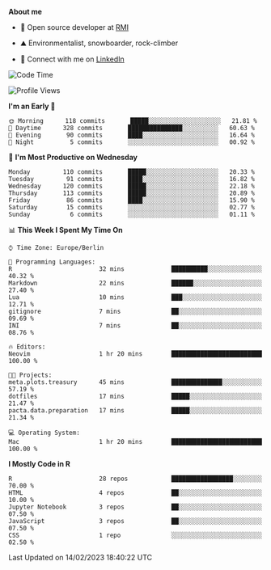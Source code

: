 **About me**

- 💼 Open source developer at [RMI](https://rmi.org/)

- ⛰️ Environmentalist, snowboarder, rock-climber

- 📱 Connect with me on [LinkedIn](https://www.linkedin.com/in/jackson-hoffart/)
 
<!--START_SECTION:waka-->
![Code Time](http://img.shields.io/badge/Code%20Time-32%20hrs%2030%20mins-blue)

![Profile Views](http://img.shields.io/badge/Profile%20Views-0-blue)

**I'm an Early 🐤** 

```text
🌞 Morning      118 commits       █████░░░░░░░░░░░░░░░░░░░░   21.81 % 
🌆 Daytime      328 commits       ███████████████░░░░░░░░░░   60.63 % 
🌃 Evening       90 commits       ████░░░░░░░░░░░░░░░░░░░░░   16.64 % 
🌙 Night          5 commits       ░░░░░░░░░░░░░░░░░░░░░░░░░   00.92 % 

```
📅 **I'm Most Productive on Wednesday** 

```text
Monday         110 commits       █████░░░░░░░░░░░░░░░░░░░░   20.33 % 
Tuesday         91 commits       ████░░░░░░░░░░░░░░░░░░░░░   16.82 % 
Wednesday      120 commits       █████░░░░░░░░░░░░░░░░░░░░   22.18 % 
Thursday       113 commits       █████░░░░░░░░░░░░░░░░░░░░   20.89 % 
Friday          86 commits       ████░░░░░░░░░░░░░░░░░░░░░   15.90 % 
Saturday        15 commits       ░░░░░░░░░░░░░░░░░░░░░░░░░   02.77 % 
Sunday           6 commits       ░░░░░░░░░░░░░░░░░░░░░░░░░   01.11 % 

```


📊 **This Week I Spent My Time On** 

```text
⌚︎ Time Zone: Europe/Berlin

💬 Programming Languages: 
R                        32 mins             ██████████░░░░░░░░░░░░░░░   40.32 % 
Markdown                 22 mins             ██████░░░░░░░░░░░░░░░░░░░   27.40 % 
Lua                      10 mins             ███░░░░░░░░░░░░░░░░░░░░░░   12.71 % 
gitignore                7 mins              ██░░░░░░░░░░░░░░░░░░░░░░░   09.69 % 
INI                      7 mins              ██░░░░░░░░░░░░░░░░░░░░░░░   08.76 % 

🔥 Editors: 
Neovim                   1 hr 20 mins        █████████████████████████   100.00 % 

🐱‍💻 Projects: 
meta.plots.treasury      45 mins             ██████████████░░░░░░░░░░░   57.19 % 
dotfiles                 17 mins             █████░░░░░░░░░░░░░░░░░░░░   21.47 % 
pacta.data.preparation   17 mins             █████░░░░░░░░░░░░░░░░░░░░   21.34 % 

💻 Operating System: 
Mac                      1 hr 20 mins        █████████████████████████   100.00 % 

```

**I Mostly Code in R** 

```text
R                        28 repos            █████████████████░░░░░░░░   70.00 % 
HTML                     4 repos             ██░░░░░░░░░░░░░░░░░░░░░░░   10.00 % 
Jupyter Notebook         3 repos             ██░░░░░░░░░░░░░░░░░░░░░░░   07.50 % 
JavaScript               3 repos             ██░░░░░░░░░░░░░░░░░░░░░░░   07.50 % 
CSS                      1 repo              ░░░░░░░░░░░░░░░░░░░░░░░░░   02.50 % 

```



 Last Updated on 14/02/2023 18:40:22 UTC
<!--END_SECTION:waka-->
